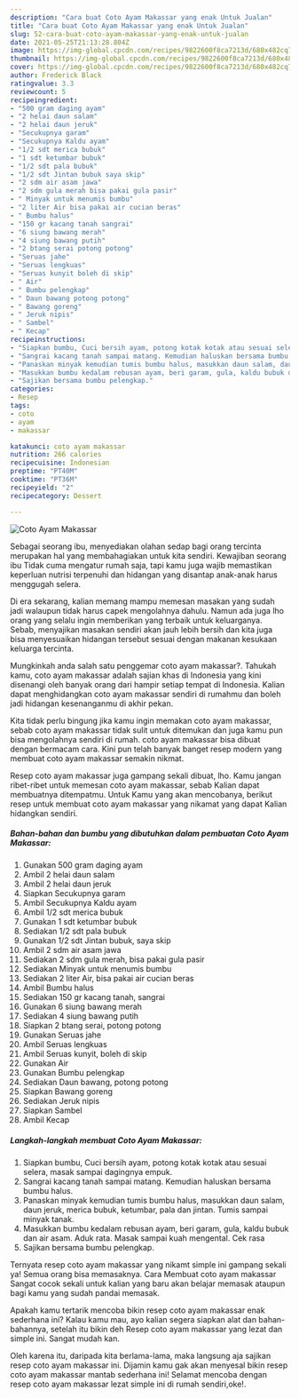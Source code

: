 ```yaml
---
description: "Cara buat Coto Ayam Makassar yang enak Untuk Jualan"
title: "Cara buat Coto Ayam Makassar yang enak Untuk Jualan"
slug: 52-cara-buat-coto-ayam-makassar-yang-enak-untuk-jualan
date: 2021-05-25T21:13:28.804Z
image: https://img-global.cpcdn.com/recipes/9822600f8ca7213d/680x482cq70/coto-ayam-makassar-foto-resep-utama.jpg
thumbnail: https://img-global.cpcdn.com/recipes/9822600f8ca7213d/680x482cq70/coto-ayam-makassar-foto-resep-utama.jpg
cover: https://img-global.cpcdn.com/recipes/9822600f8ca7213d/680x482cq70/coto-ayam-makassar-foto-resep-utama.jpg
author: Frederick Black
ratingvalue: 3.3
reviewcount: 5
recipeingredient:
- "500 gram daging ayam"
- "2 helai daun salam"
- "2 helai daun jeruk"
- "Secukupnya garam"
- "Secukupnya Kaldu ayam"
- "1/2 sdt merica bubuk"
- "1 sdt ketumbar bubuk"
- "1/2 sdt pala bubuk"
- "1/2 sdt Jintan bubuk saya skip"
- "2 sdm air asam jawa"
- "2 sdm gula merah bisa pakai gula pasir"
- " Minyak untuk menumis bumbu"
- "2 liter Air bisa pakai air cucian beras"
- " Bumbu halus"
- "150 gr kacang tanah sangrai"
- "6 siung bawang merah"
- "4 siung bawang putih"
- "2 btang serai potong potong"
- "Seruas jahe"
- "Seruas lengkuas"
- "Seruas kunyit boleh di skip"
- " Air"
- " Bumbu pelengkap"
- " Daun bawang potong potong"
- " Bawang goreng"
- " Jeruk nipis"
- " Sambel"
- " Kecap"
recipeinstructions:
- "Siapkan bumbu, Cuci bersih ayam, potong kotak kotak atau sesuai selera, masak sampai dagingnya empuk."
- "Sangrai kacang tanah sampai matang. Kemudian haluskan bersama bumbu halus."
- "Panaskan minyak kemudian tumis bumbu halus, masukkan daun salam, daun jeruk, merica bubuk, ketumbar, pala dan jintan. Tumis sampai minyak tanak."
- "Masukkan bumbu kedalam rebusan ayam, beri garam, gula, kaldu bubuk dan air asam. Aduk rata. Masak sampai kuah mengental. Cek rasa"
- "Sajikan bersama bumbu pelengkap."
categories:
- Resep
tags:
- coto
- ayam
- makassar

katakunci: coto ayam makassar 
nutrition: 266 calories
recipecuisine: Indonesian
preptime: "PT40M"
cooktime: "PT36M"
recipeyield: "2"
recipecategory: Dessert

---
```



![Coto Ayam Makassar](https://img-global.cpcdn.com/recipes/9822600f8ca7213d/680x482cq70/coto-ayam-makassar-foto-resep-utama.jpg)

Sebagai seorang ibu, menyediakan olahan sedap bagi orang tercinta merupakan hal yang membahagiakan untuk kita sendiri. Kewajiban seorang ibu Tidak cuma mengatur rumah saja, tapi kamu juga wajib memastikan keperluan nutrisi terpenuhi dan hidangan yang disantap anak-anak harus menggugah selera.

Di era  sekarang, kalian memang mampu memesan masakan yang sudah jadi walaupun tidak harus capek mengolahnya dahulu. Namun ada juga lho orang yang selalu ingin memberikan yang terbaik untuk keluarganya. Sebab, menyajikan masakan sendiri akan jauh lebih bersih dan kita juga bisa menyesuaikan hidangan tersebut sesuai dengan makanan kesukaan keluarga tercinta. 



Mungkinkah anda salah satu penggemar coto ayam makassar?. Tahukah kamu, coto ayam makassar adalah sajian khas di Indonesia yang kini disenangi oleh banyak orang dari hampir setiap tempat di Indonesia. Kalian dapat menghidangkan coto ayam makassar sendiri di rumahmu dan boleh jadi hidangan kesenanganmu di akhir pekan.

Kita tidak perlu bingung jika kamu ingin memakan coto ayam makassar, sebab coto ayam makassar tidak sulit untuk ditemukan dan juga kamu pun bisa mengolahnya sendiri di rumah. coto ayam makassar bisa dibuat dengan bermacam cara. Kini pun telah banyak banget resep modern yang membuat coto ayam makassar semakin nikmat.

Resep coto ayam makassar juga gampang sekali dibuat, lho. Kamu jangan ribet-ribet untuk memesan coto ayam makassar, sebab Kalian dapat membuatnya ditempatmu. Untuk Kamu yang akan mencobanya, berikut resep untuk membuat coto ayam makassar yang nikamat yang dapat Kalian hidangkan sendiri.

<!--inarticleads1-->

##### Bahan-bahan dan bumbu yang dibutuhkan dalam pembuatan Coto Ayam Makassar:

1. Gunakan 500 gram daging ayam
1. Ambil 2 helai daun salam
1. Ambil 2 helai daun jeruk
1. Siapkan Secukupnya garam
1. Ambil Secukupnya Kaldu ayam
1. Ambil 1/2 sdt merica bubuk
1. Gunakan 1 sdt ketumbar bubuk
1. Sediakan 1/2 sdt pala bubuk
1. Gunakan 1/2 sdt Jintan bubuk, saya skip
1. Ambil 2 sdm air asam jawa
1. Sediakan 2 sdm gula merah, bisa pakai gula pasir
1. Sediakan  Minyak untuk menumis bumbu
1. Sediakan 2 liter Air, bisa pakai air cucian beras
1. Ambil  Bumbu halus
1. Sediakan 150 gr kacang tanah, sangrai
1. Gunakan 6 siung bawang merah
1. Sediakan 4 siung bawang putih
1. Siapkan 2 btang serai, potong potong
1. Gunakan Seruas jahe
1. Ambil Seruas lengkuas
1. Ambil Seruas kunyit, boleh di skip
1. Gunakan  Air
1. Gunakan  Bumbu pelengkap
1. Sediakan  Daun bawang, potong potong
1. Siapkan  Bawang goreng
1. Sediakan  Jeruk nipis
1. Siapkan  Sambel
1. Ambil  Kecap




<!--inarticleads2-->

##### Langkah-langkah membuat Coto Ayam Makassar:

1. Siapkan bumbu, Cuci bersih ayam, potong kotak kotak atau sesuai selera, masak sampai dagingnya empuk.
1. Sangrai kacang tanah sampai matang. Kemudian haluskan bersama bumbu halus.
1. Panaskan minyak kemudian tumis bumbu halus, masukkan daun salam, daun jeruk, merica bubuk, ketumbar, pala dan jintan. Tumis sampai minyak tanak.
1. Masukkan bumbu kedalam rebusan ayam, beri garam, gula, kaldu bubuk dan air asam. Aduk rata. Masak sampai kuah mengental. Cek rasa
1. Sajikan bersama bumbu pelengkap.




Ternyata resep coto ayam makassar yang nikamt simple ini gampang sekali ya! Semua orang bisa memasaknya. Cara Membuat coto ayam makassar Sangat cocok sekali untuk kalian yang baru akan belajar memasak ataupun bagi kamu yang sudah pandai memasak.

Apakah kamu tertarik mencoba bikin resep coto ayam makassar enak sederhana ini? Kalau kamu mau, ayo kalian segera siapkan alat dan bahan-bahannya, setelah itu bikin deh Resep coto ayam makassar yang lezat dan simple ini. Sangat mudah kan. 

Oleh karena itu, daripada kita berlama-lama, maka langsung aja sajikan resep coto ayam makassar ini. Dijamin kamu gak akan menyesal bikin resep coto ayam makassar mantab sederhana ini! Selamat mencoba dengan resep coto ayam makassar lezat simple ini di rumah sendiri,oke!.

